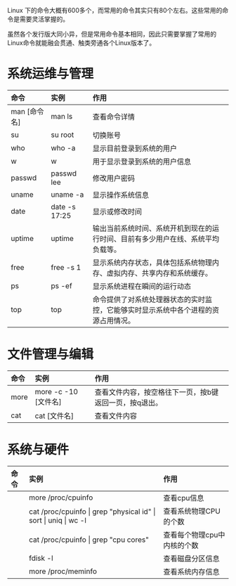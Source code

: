 Linux 下的命令大概有600多个，而常用的命令其实只有80个左右。这些常用的命令是需要灵活掌握的。

虽然各个发行版大同小异，但是常用命令基本相同，因此只需要掌握了常用的Linux命令就能融会贯通、触类旁通各个Linux版本了。

# 系统运维与管理

| 命令 | 实例 | 作用 |
| :--- | :--- | :--- |
| man \[命令名\] | man ls | 查看命令详情 |
| su | su root | 切换账号 |
| who | who -a | 显示目前登录到系统的用户 |
| w | w | 用于显示登录到系统的用户信息 |
| passwd | passwd lee | 修改用户密码 |
| uname | uname -a | 显示操作系统信息 |
| date | date -s 17:25 | 显示或修改时间 |
| uptime | uptime | 输出当前系统时间、系统开机到现在的运行时间、目前有多少用户在线、系统平均负载等。 |
| free | free -s 1 | 显示系统内存状态，具体包括系统物理内存、虚拟内存、共享内存和系统缓存。 |
| ps | ps -ef | 显示系统进程在瞬间的运行动态 |
| top | top | 命令提供了对系统处理器状态的实时监控，它能够实时显示系统中各个进程的资源占用情况。 |

# 文件管理与编辑

| 命令 | 实例 | 作用 |
| :--- | :--- | :--- |
| more | more -c -10 \[文件名\] | 查看文件内容，按空格往下一页，按b键返回一页，按q退出。 |
| cat | cat \[文件名\] | 查看文件内容 |

# 系统与硬件

| 命令 | 实例 | 作用 |
| :--- | :--- | :--- |
|  | more /proc/cpuinfo | 查看cpu信息 |
|  | cat /proc/cpuinfo \| grep "physical id" \| sort \| uniq \| wc -l | 查看系统物理CPU的个数 |
|  | cat /proc/cpuinfo \| grep "cpu cores" | 查看每个物理cpu中内核的个数 |
|  | fdisk -l | 查看磁盘分区信息 |
|  | more /proc/meminfo | 查看系统内存信息 |



